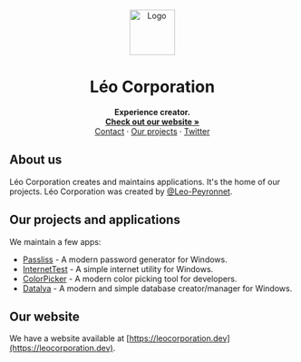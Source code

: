 <br />
<p align="center">
  <a href="https://leocorporation.dev">
    <img src="https://leocorporation.dev/img/Logo.svg" alt="Logo" width="80" height="80">
  </a>

  <h1 align="center">Léo Corporation</h3>

  <p align="center">
    <strong>Experience creator.</strong>
    <br />
    <a href="https://leocorporation.dev"><strong>Check out our website »</strong></a>
    <br />
    <a href="https://leocorporation.dev/contact">Contact</a>
    ·
    <a href="https://github.com/orgs/Leo-Corporation/repositories">Our projects</a>
    ·
    <a href="https://twitter.com/LeoCorpNews">Twitter</a>

  </p>
</p>

## About us
Léo Corporation creates and maintains applications. It's the home of our projects. Léo Corporation was created by [@Leo-Peyronnet](https://github.com/Leo-Peyronnet).

## Our projects and applications
We maintain a few apps:
- [Passliss](https://github.com/Leo-Corporation/Passliss) - A modern password generator for Windows.
- [InternetTest](https://github.com/Leo-Corporation/InternetTest) - A simple internet utility for Windows.
- [ColorPicker](https://github.com/Leo-Corporation/ColorPicker) - A modern color picking tool for developers.
- [Datalya](https://github.com/Leo-Corporation/Datalya) - A modern and simple database creator/manager for Windows.

## Our website
We have a website available at [https://leocorporation.dev](https://leocorporation.dev).